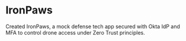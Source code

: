 # IronPaws
Created IronPaws, a mock defense tech app secured with Okta IdP and MFA to control drone access under Zero Trust principles.

